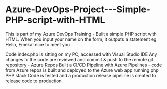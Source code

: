 # Azure-DevOps-Project---Simple-PHP-script-with-HTML
This is part of my Azure DevOps Training -  Built a simple PHP script with HTML.  When you input your name on the form, it outputs a statement eg Hello, Emeka! nice to meet you

Code index.php is sitting on my PC, accessed with Visual Studio IDE
Any changes to the code are reviewed and commit & push to the remote git repository - Azure Repos
Built a CI/CD Pipeline with Azure Pipelines - code from Azure repos is built and deployed to the Azure web app running php PHP stack
Code is tested and a production release pipeline is created to release code to production.

